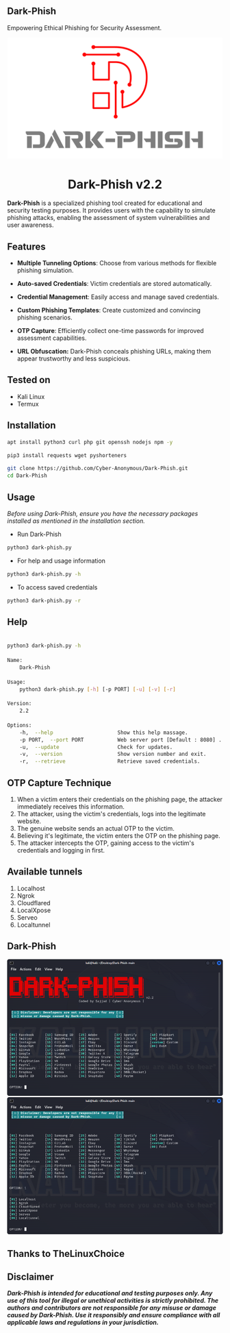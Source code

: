 <h2>Dark-Phish</h2>
Empowering Ethical Phishing for Security Assessment.

<p align="center">
<img src="core/logo.png" alt="Dark-Phish Logo"/>

<h1 align="center"> Dark-Phish v2.2</h1>

**Dark-Phish** is a specialized phishing tool created for educational and security testing purposes. It provides users with the capability to simulate phishing attacks, enabling the assessment of system vulnerabilities and user awareness.


## Features

- **Multiple Tunneling Options**: Choose from various methods for flexible phishing simulation.

- **Auto-saved Credentials**: Victim credentials are stored automatically.

- **Credential Management**: Easily access and manage saved credentials.

- **Custom Phishing Templates**: Create customized and convincing phishing scenarios.

- **OTP Capture**: Efficiently collect one-time passwords for improved assessment capabilities.

- **URL Obfuscation:** Dark-Phish conceals phishing URLs, making them appear trustworthy and less suspicious.



## Tested on
- Kali Linux
- Termux

## Installation

```bash
apt install python3 curl php git openssh nodejs npm -y
```
```bash
pip3 install requests wget pyshorteners
```
```bash
git clone https://github.com/Cyber-Anonymous/Dark-Phish.git
cd Dark-Phish
```

## Usage 
*Before using Dark-Phish, ensure you have the necessary packages installed as mentioned in the installation section.*

- Run Dark-Phish
```bash
python3 dark-phish.py
```
- For help and usage information
```bash
python3 dark-phish.py -h
```
- To access saved credentials
```bash
python3 dark-phish.py -r
```

## Help
```bash

python3 dark-phish.py -h

Name:
    Dark-Phish
    
Usage:
    python3 dark-phish.py [-h] [-p PORT] [-u] [-v] [-r]

Version:
    2.2

Options:
    -h,  --help                     Show this help massage.
    -p PORT,  --port PORT           Web server port [Default : 8080] .
    -u,  --update                   Check for updates.
    -v,  --version                  Show version number and exit.
    -r,  --retrieve                 Retrieve saved credentials.


```

## OTP Capture Technique

 1. When a victim enters their credentials on the phishing page, the attacker immediately receives this information.
 2. The attacker, using the victim's credentials, logs into the legitimate website.
 3. The genuine website sends an actual OTP to the victim.
 4. Believing it's legitimate, the victim enters the OTP on the phishing page.
 5. The attacker intercepts the OTP, gaining access to the victim's credentials and logging in first.


## Available tunnels
1. Localhost
2. Ngrok
3. Cloudflared 
4. LocalXpose 
5. Serveo
6. Localtunnel

## Dark-Phish
![](core/image1.png)
![](core/image2.png)

## Thanks to TheLinuxChoice

## Disclaimer 
***Dark-Phish is intended for educational and testing purposes only. Any use of this tool for illegal or unethical activities is strictly prohibited. The authors and contributors are not responsible for any misuse or damage caused by Dark-Phish. Use it responsibly and ensure compliance with all applicable laws and regulations in your jurisdiction.***